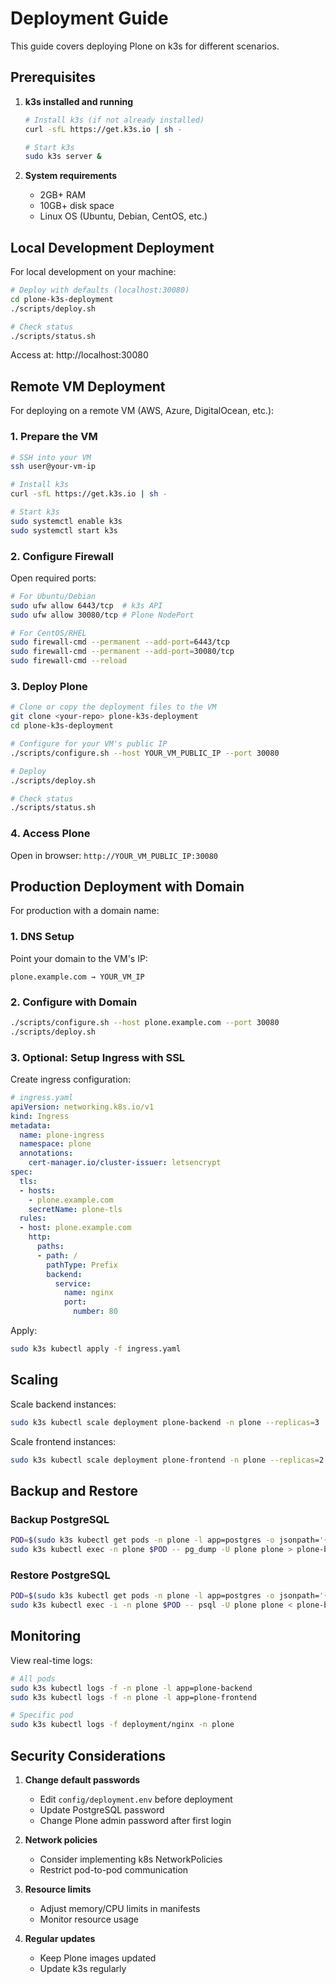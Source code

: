 # Deployment Guide

This guide covers deploying Plone on k3s for different scenarios.

## Prerequisites

1. **k3s installed and running**
   ```bash
   # Install k3s (if not already installed)
   curl -sfL https://get.k3s.io | sh -
   
   # Start k3s
   sudo k3s server &
   ```

2. **System requirements**
   - 2GB+ RAM
   - 10GB+ disk space
   - Linux OS (Ubuntu, Debian, CentOS, etc.)

## Local Development Deployment

For local development on your machine:

```bash
# Deploy with defaults (localhost:30080)
cd plone-k3s-deployment
./scripts/deploy.sh

# Check status
./scripts/status.sh
```

Access at: http://localhost:30080

## Remote VM Deployment

For deploying on a remote VM (AWS, Azure, DigitalOcean, etc.):

### 1. Prepare the VM

```bash
# SSH into your VM
ssh user@your-vm-ip

# Install k3s
curl -sfL https://get.k3s.io | sh -

# Start k3s
sudo systemctl enable k3s
sudo systemctl start k3s
```

### 2. Configure Firewall

Open required ports:
```bash
# For Ubuntu/Debian
sudo ufw allow 6443/tcp  # k3s API
sudo ufw allow 30080/tcp # Plone NodePort

# For CentOS/RHEL
sudo firewall-cmd --permanent --add-port=6443/tcp
sudo firewall-cmd --permanent --add-port=30080/tcp
sudo firewall-cmd --reload
```

### 3. Deploy Plone

```bash
# Clone or copy the deployment files to the VM
git clone <your-repo> plone-k3s-deployment
cd plone-k3s-deployment

# Configure for your VM's public IP
./scripts/configure.sh --host YOUR_VM_PUBLIC_IP --port 30080

# Deploy
./scripts/deploy.sh

# Check status
./scripts/status.sh
```

### 4. Access Plone

Open in browser: `http://YOUR_VM_PUBLIC_IP:30080`

## Production Deployment with Domain

For production with a domain name:

### 1. DNS Setup

Point your domain to the VM's IP:
```
plone.example.com → YOUR_VM_IP
```

### 2. Configure with Domain

```bash
./scripts/configure.sh --host plone.example.com --port 30080
./scripts/deploy.sh
```

### 3. Optional: Setup Ingress with SSL

Create ingress configuration:
```yaml
# ingress.yaml
apiVersion: networking.k8s.io/v1
kind: Ingress
metadata:
  name: plone-ingress
  namespace: plone
  annotations:
    cert-manager.io/cluster-issuer: letsencrypt
spec:
  tls:
  - hosts:
    - plone.example.com
    secretName: plone-tls
  rules:
  - host: plone.example.com
    http:
      paths:
      - path: /
        pathType: Prefix
        backend:
          service:
            name: nginx
            port:
              number: 80
```

Apply:
```bash
sudo k3s kubectl apply -f ingress.yaml
```

## Scaling

Scale backend instances:
```bash
sudo k3s kubectl scale deployment plone-backend -n plone --replicas=3
```

Scale frontend instances:
```bash
sudo k3s kubectl scale deployment plone-frontend -n plone --replicas=2
```

## Backup and Restore

### Backup PostgreSQL
```bash
POD=$(sudo k3s kubectl get pods -n plone -l app=postgres -o jsonpath='{.items[0].metadata.name}')
sudo k3s kubectl exec -n plone $POD -- pg_dump -U plone plone > plone-backup.sql
```

### Restore PostgreSQL
```bash
POD=$(sudo k3s kubectl get pods -n plone -l app=postgres -o jsonpath='{.items[0].metadata.name}')
sudo k3s kubectl exec -i -n plone $POD -- psql -U plone plone < plone-backup.sql
```

## Monitoring

View real-time logs:
```bash
# All pods
sudo k3s kubectl logs -f -n plone -l app=plone-backend
sudo k3s kubectl logs -f -n plone -l app=plone-frontend

# Specific pod
sudo k3s kubectl logs -f deployment/nginx -n plone
```

## Security Considerations

1. **Change default passwords**
   - Edit `config/deployment.env` before deployment
   - Update PostgreSQL password
   - Change Plone admin password after first login

2. **Network policies**
   - Consider implementing k8s NetworkPolicies
   - Restrict pod-to-pod communication

3. **Resource limits**
   - Adjust memory/CPU limits in manifests
   - Monitor resource usage

4. **Regular updates**
   - Keep Plone images updated
   - Update k3s regularly